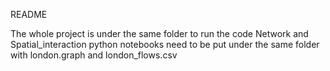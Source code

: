 README

The whole project is under the same folder
to run the code
Network and Spatial_interaction python notebooks need to be put under the same folder with london.graph and london_flows.csv
